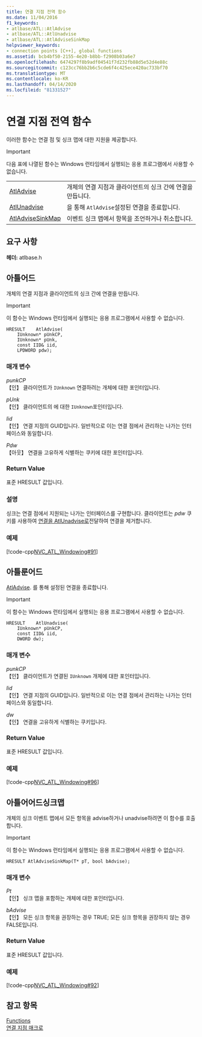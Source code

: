 ```yaml
---
title: 연결 지점 전역 함수
ms.date: 11/04/2016
f1_keywords:
- atlbase/ATL::AtlAdvise
- atlbase/ATL::AtlUnadvise
- atlbase/ATL::AtlAdviseSinkMap
helpviewer_keywords:
- connection points [C++], global functions
ms.assetid: bcb4bf50-2155-4e20-b8bb-f2908b03a6e7
ms.openlocfilehash: 6474297f8b9adf04541f7d232fb88d5e52d4e88c
ms.sourcegitcommit: c123cc76bb2b6c5cde6f4c425ece420ac733bf70
ms.translationtype: MT
ms.contentlocale: ko-KR
ms.lasthandoff: 04/14/2020
ms.locfileid: "81331527"
---
```

# <a name="connection-point-global-functions"></a>연결 지점 전역 함수

이러한 함수는 연결 점 및 싱크 맵에 대한 지원을 제공합니다.

> [!IMPORTANT]
> 다음 표에 나열된 함수는 Windows 런타임에서 실행되는 응용 프로그램에서 사용할 수 없습니다.

|||
|-|-|
|[AtlAdvise](#atladvise)|개체의 연결 지점과 클라이언트의 싱크 간에 연결을 만듭니다.|
|[AtlUnadvise](#atlunadvise)|을 통해 `AtlAdvise`설정된 연결을 종료합니다.|
|[AtlAdviseSinkMap](#atladvisesinkmap)|이벤트 싱크 맵에서 항목을 조언하거나 취소합니다.|

## <a name="requirements"></a>요구 사항

**헤더:** atlbase.h

## <a name="atladvise"></a><a name="atladvise"></a>아틀어드

개체의 연결 지점과 클라이언트의 싱크 간에 연결을 만듭니다.

> [!IMPORTANT]
> 이 함수는 Windows 런타임에서 실행되는 응용 프로그램에서 사용할 수 없습니다.

```
HRESULT    AtlAdvise(
    IUnknown* pUnkCP,
    IUnknown* pUnk,
    const IID& iid,
    LPDWORD pdw);
```

### <a name="parameters"></a>매개 변수

*punkCP*<br/>
【인】 클라이언트가 `IUnknown` 연결하려는 개체에 대한 포인터입니다.

*pUnk*<br/>
【인】 클라이언트의 에 대한 `IUnknown`포인터입니다.

*Iid*<br/>
【인】 연결 지점의 GUID입니다. 일반적으로 이는 연결 점에서 관리하는 나가는 인터페이스와 동일합니다.

*Pdw*<br/>
【아웃】 연결을 고유하게 식별하는 쿠키에 대한 포인터입니다.

### <a name="return-value"></a>Return Value

표준 HRESULT 값입니다.

### <a name="remarks"></a>설명

싱크는 연결 점에서 지원되는 나가는 인터페이스를 구현합니다. 클라이언트는 *pdw* 쿠키를 사용하여 [연결을 AtlUnadvise로](#atlunadvise)전달하여 연결을 제거합니다.

### <a name="example"></a>예제

[!code-cpp[NVC_ATL_Windowing#91](../../atl/codesnippet/cpp/connection-point-global-functions_1.cpp)]

## <a name="atlunadvise"></a><a name="atlunadvise"></a>아틀룬어드

[AtlAdvise](#atladvise). 를 통해 설정된 연결을 종료합니다.

> [!IMPORTANT]
> 이 함수는 Windows 런타임에서 실행되는 응용 프로그램에서 사용할 수 없습니다.

```
HRESULT    AtlUnadvise(
    IUnknown* pUnkCP,
    const IID& iid,
    DWORD dw);
```

### <a name="parameters"></a>매개 변수

*punkCP*<br/>
【인】 클라이언트가 연결된 `IUnknown` 개체에 대한 포인터입니다.

*Iid*<br/>
【인】 연결 지점의 GUID입니다. 일반적으로 이는 연결 점에서 관리하는 나가는 인터페이스와 동일합니다.

*dw*<br/>
【인】 연결을 고유하게 식별하는 쿠키입니다.

### <a name="return-value"></a>Return Value

표준 HRESULT 값입니다.

### <a name="example"></a>예제

[!code-cpp[NVC_ATL_Windowing#96](../../atl/codesnippet/cpp/connection-point-global-functions_2.cpp)]

## <a name="atladvisesinkmap"></a><a name="atladvisesinkmap"></a>아틀어어드싱크맵

개체의 싱크 이벤트 맵에서 모든 항목을 advise하거나 unadvise하려면 이 함수를 호출합니다.

> [!IMPORTANT]
> 이 함수는 Windows 런타임에서 실행되는 응용 프로그램에서 사용할 수 없습니다.

```
HRESULT AtlAdviseSinkMap(T* pT, bool bAdvise);
```

### <a name="parameters"></a>매개 변수

*Pt*<br/>
【인】 싱크 맵을 포함하는 개체에 대한 포인터입니다.

*bAdvise*<br/>
【인】 모든 싱크 항목을 권장하는 경우 TRUE; 모든 싱크 항목을 권장하지 않는 경우 FALSE입니다.

### <a name="return-value"></a>Return Value

표준 HRESULT 값입니다.

### <a name="example"></a>예제

[!code-cpp[NVC_ATL_Windowing#92](../../atl/codesnippet/cpp/connection-point-global-functions_3.h)]

## <a name="see-also"></a>참고 항목

[Functions](../../atl/reference/atl-functions.md)<br/>
[연결 지점 매크로](../../atl/reference/connection-point-macros.md)
